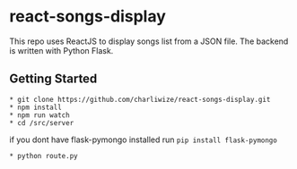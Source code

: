 # react-songs-display
This repo uses ReactJS to display songs list from a JSON file. The backend is written with Python Flask. 

## Getting Started


```
* git clone https://github.com/charliwize/react-songs-display.git
* npm install
* npm run watch
* cd /src/server 
```

if you dont have flask-pymongo installed run `pip install flask-pymongo`

```
* python route.py
```



